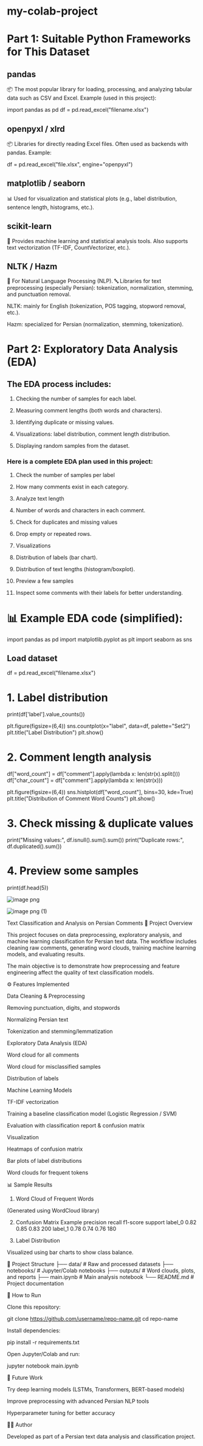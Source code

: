 # my-colab-project
# Part 1: Suitable Python Frameworks for This Dataset

## pandas
📦 The most popular library for loading, processing, and analyzing tabular data such as CSV and Excel.
Example (used in this project):

import pandas as pd
df = pd.read_excel("filename.xlsx")


## openpyxl / xlrd
📦 Libraries for directly reading Excel files. Often used as backends with pandas.
Example:

df = pd.read_excel("file.xlsx", engine="openpyxl")


## matplotlib / seaborn
📊 Used for visualization and statistical plots (e.g., label distribution, sentence length, histograms, etc.).

## scikit-learn
🤖 Provides machine learning and statistical analysis tools. Also supports text vectorization (TF-IDF, CountVectorizer, etc.).

## NLTK / Hazm
📖 For Natural Language Processing (NLP).
🔤 Libraries for text preprocessing (especially Persian): tokenization, normalization, stemming, and punctuation removal.

NLTK: mainly for English (tokenization, POS tagging, stopword removal, etc.).

Hazm: specialized for Persian (normalization, stemming, tokenization).

# Part 2: Exploratory Data Analysis (EDA)

## The EDA process includes:

1) Checking the number of samples for each label.

2) Measuring comment lengths (both words and characters).

3) Identifying duplicate or missing values.

4) Visualizations: label distribution, comment length distribution.

5) Displaying random samples from the dataset.

### Here is a complete EDA plan used in this project:

1) Check the number of samples per label

2) How many comments exist in each category.

3) Analyze text length

4) Number of words and characters in each comment.

5) Check for duplicates and missing values

6) Drop empty or repeated rows.

7) Visualizations

8) Distribution of labels (bar chart).

9) Distribution of text lengths (histogram/boxplot).

10) Preview a few samples

11) Inspect some comments with their labels for better understanding.

# 📊 Example EDA code (simplified):

import pandas as pd
import matplotlib.pyplot as plt
import seaborn as sns

## Load dataset
df = pd.read_excel("filename.xlsx")

# 1. Label distribution
print(df['label'].value_counts())

plt.figure(figsize=(6,4))
sns.countplot(x="label", data=df, palette="Set2")
plt.title("Label Distribution")
plt.show()

# 2. Comment length analysis
df["word_count"] = df["comment"].apply(lambda x: len(str(x).split()))
df["char_count"] = df["comment"].apply(lambda x: len(str(x)))

plt.figure(figsize=(6,4))
sns.histplot(df["word_count"], bins=30, kde=True)
plt.title("Distribution of Comment Word Counts")
plt.show()

# 3. Check missing & duplicate values
print("Missing values:", df.isnull().sum().sum())
print("Duplicate rows:", df.duplicated().sum())

# 4. Preview some samples
print(df.head(5))

![image png](https://github.com/user-attachments/assets/d1dd3cc5-9dbd-4123-bf74-27d5de7723ee)

![image png (1)](https://github.com/user-attachments/assets/7a4bc8b5-2a5a-4a80-99e3-781c25cd5be7)


Text Classification and Analysis on Persian Comments
📌 Project Overview

This project focuses on data preprocessing, exploratory analysis, and machine learning classification for Persian text data. The workflow includes cleaning raw comments, generating word clouds, training machine learning models, and evaluating results.

The main objective is to demonstrate how preprocessing and feature engineering affect the quality of text classification models.

⚙️ Features Implemented

Data Cleaning & Preprocessing

Removing punctuation, digits, and stopwords

Normalizing Persian text

Tokenization and stemming/lemmatization

Exploratory Data Analysis (EDA)

Word cloud for all comments

Word cloud for misclassified samples

Distribution of labels

Machine Learning Models

TF-IDF vectorization

Training a baseline classification model (Logistic Regression / SVM)

Evaluation with classification report & confusion matrix

Visualization

Heatmaps of confusion matrix

Bar plots of label distributions

Word clouds for frequent tokens

📊 Sample Results
1. Word Cloud of Frequent Words

(Generated using WordCloud library)

2. Confusion Matrix Example
           precision    recall  f1-score   support
label_0       0.82      0.85      0.83       200
label_1       0.78      0.74      0.76       180

3. Label Distribution

Visualized using bar charts to show class balance.

📂 Project Structure
├── data/                     # Raw and processed datasets
├── notebooks/                # Jupyter/Colab notebooks
├── outputs/                  # Word clouds, plots, and reports
├── main.ipynb                # Main analysis notebook
└── README.md                 # Project documentation

🚀 How to Run

Clone this repository:

git clone https://github.com/username/repo-name.git
cd repo-name


Install dependencies:

pip install -r requirements.txt


Open Jupyter/Colab and run:

jupyter notebook main.ipynb

🔮 Future Work

Try deep learning models (LSTMs, Transformers, BERT-based models)

Improve preprocessing with advanced Persian NLP tools

Hyperparameter tuning for better accuracy

👨‍💻 Author

Developed as part of a Persian text data analysis and classification project.
